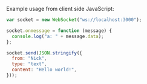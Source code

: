 Example usage from client side JavaScript:

```javascript
var socket = new WebSocket("ws://localhost:3000");

socket.onmessage = function (message) {
  console.log("a: " + message.data);
};

socket.send(JSON.stringify({
  from: "Nick",
  type: "text",
  content: "Hello world!",
}));
```